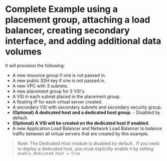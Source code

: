 # Complete Example using a placement group, attaching a load balancer, creating secondary interface, and adding additional data volumes

It will provision the following:

- A new resource group if one is not passed in.
- A new public SSH key if one is not passed in.
- A new VPC with 3 subnets.
- A new placement group for 3 VSI's
- A VSI in each subnet placed in the placement group.
- A floating IP for each virtual server created.
- A secondary VSI with secondary subnets and secondary security group.
- **(Optional) A dedicated host and a dedicated host group.** - Disabled by default.
- **(Optional) A VSI will be created on the dedicated host if enabled.**
- A new Application Load Balancer and Network Load Balancer to balance traffic between all virtual servers that are created by this example.


> Note: The Dedicated Host module is disabled by default . If you need to deploy a dedicated host, you must explicitly enable it by setting `enable_dedicated_host = true`
